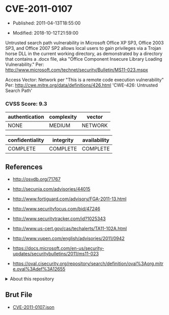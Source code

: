 # CVE-2011-0107

- Published: 2011-04-13T18:55:00

- Modified: 2018-10-12T21:59:00

Untrusted search path vulnerability in Microsoft Office XP SP3, Office 2003 SP3, and Office 2007 SP2 allows local users to gain privileges via a Trojan horse DLL in the current working directory, as demonstrated by a directory that contains a .docx file, aka "Office Component Insecure Library Loading Vulnerability." Per: http://www.microsoft.com/technet/security/Bulletin/MS11-023.mspx

Access Vector: Network per "This is a remote code execution vulnerability" Per: http://cwe.mitre.org/data/definitions/426.html 
'CWE-426: Untrusted Search Path'

### CVSS Score: **9.3**

| authentication | complexity | vector |
| --- | --- | --- |
| NONE | MEDIUM | NETWORK |

| confidentiality | integrity | availability |
| --- | --- | --- |
| COMPLETE | COMPLETE | COMPLETE |

## References

* http://osvdb.org/71767

* http://secunia.com/advisories/44015

* http://www.fortiguard.com/advisory/FGA-2011-13.html

* http://www.securityfocus.com/bid/47246

* http://www.securitytracker.com/id?1025343

* http://www.us-cert.gov/cas/techalerts/TA11-102A.html

* http://www.vupen.com/english/advisories/2011/0942

* https://docs.microsoft.com/en-us/security-updates/securitybulletins/2011/ms11-023

* https://oval.cisecurity.org/repository/search/definition/oval%3Aorg.mitre.oval%3Adef%3A12655

<details>
<summary>About this repository</summary> 

  This repository is part of the project [Live Hack CVE](https://github.com/Live-Hack-CVE). Main website can be found [www.live-hack.org](https://www.live-hack.org) 
  
  Made by [Sn0wAlice](https://github.com/Sn0wAlice) for the people that care about security and need to have a feed of the latest CVEs. Hope you enjoy it, don't forget to star the repo and follow me on [Twitter](https://twitter.com/Sn0wAlice) and [Github](https://github.com/Sn0wAlice). And that is my [personnal website](https://www.alice-snow.me/)

  - [Home Page](https://github.com/Live-Hack-CVE)
  - [Framework](https://github.com/Live-Hack-CVE/cve-framework)
  - [CVE database](https://github.com/Live-Hack-CVE/full_database)
  - [Changelog](https://github.com/Live-Hack-CVE/Changelog)
</details>

## Brut File

* [CVE-2011-0107.json](https://raw.githubusercontent.com/Live-Hack-CVE/full_database/main/cves/2011/CVE-2011-0107.json)

